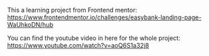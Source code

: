 This a learning project from Frontend mentor:
https://www.frontendmentor.io/challenges/easybank-landing-page-WaUhkoDN/hub

You can find the youtube video in here for the whole project:
https://www.youtube.com/watch?v=aoQ6S1a32j8
